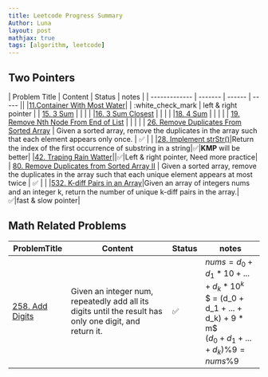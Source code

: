```yaml
---
title: Leetcode Progress Summary
Author: Luna
layout: post
mathjax: true
tags: [algorithm, leetcode]
---
```


## Two Pointers

| Problem Title | Content | Status | notes |
| ------------- | ------- | ------ | ----- ||
|[11.Container With Most Water](https://leetcode.com/problems/container-with-most-water/)|                                                                                                              | :white_check_mark  | left & right pointer |
| [15. 3 Sum](https://leetcode.com/problems/3sum/)                                                                      |                                                                                                              |                    |                      |
|[16. 3 Sum Closest](https://leetcode.com/problems/3sum-closest/)                                                     |                                                                                                              |                    |                      |
|[18. 4 Sum](https://leetcode.com/problems/4sum/)                                                                    |                                                                                                              |                    |                      |
| [19. Remove Nth Node From End of List](https://leetcode.com/problems/remove-nth-node-from-end-of-list/)             |                                                                                                              |                    |                      |
| [26. Remove Duplicates From Sorted Array](https://leetcode.com/problems/remove-duplicates-from-sorted-array/)       | Given a sorted array, remove the duplicates in the array such that each element appears only once.           | :white_check_mark: |                      |
|[28. Implement strStr()](https://leetcode.com/problems/implement-strstr/)|Return the index of the first occurrence of substring in a string|:white_check_mark:|**KMP** will be better|
|[42. Traping Rain Watter](https://leetcode.com/problems/trapping-rain-water/)||:white_check_mark:|Left & right pointer, Need more practice|
|  [80. Remove Duplicates from Sorted Array II](https://leetcode.com/problems/remove-duplicates-from-sorted-array-ii/) | Given a sorted array, remove the duplicates in the array such that each unique element appears at most twice | :white_check_mark: |                      |
|[532. K-diff Pairs in an Array](https://leetcode.com/problems/k-diff-pairs-in-an-array/)|Given an array of integers nums and an integer k, return the number of unique k-diff pairs in the array.|:white_check_mark:|fast & slow pointer|

## Math Related Problems

| ProblemTitle                                                   | Content                                                                                                 | Status             | notes |
| ----------------------------------------------------------------- | ------------------------------------------------------------------------------------------------------- | ------------------ | ----- |
|[258. Add Digits](https://leetcode.com/problems/add-digits/) | Given an integer num, repeatedly add all its digits until the result has only one digit, and return it. | :white_check_mark: | $nums = d_0 + d_1*10 + ... + d_k * 10 ^ k$ <br />$ = (d_0 + d_1 + ... + d_k) + 9 * m$ <br /> $(d_0 + d_1 + ... + d_k) \% 9 = nums \% 9$|